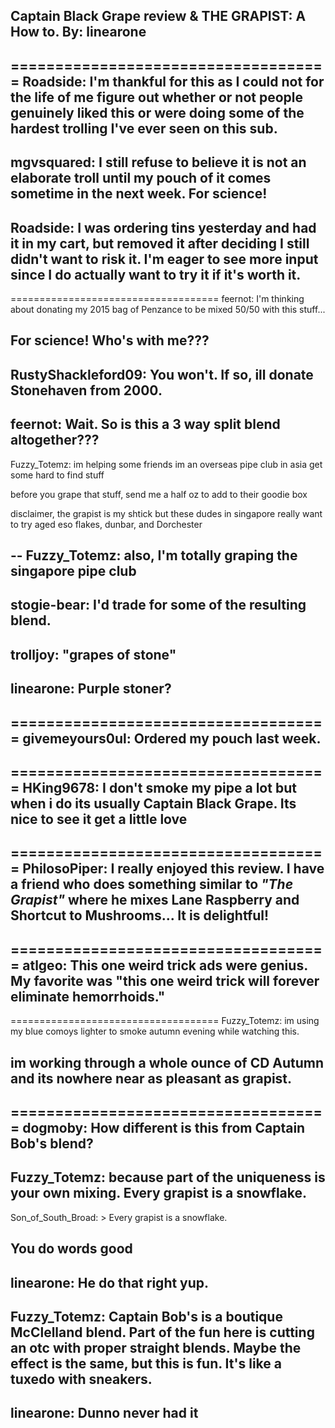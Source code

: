Captain Black Grape review & THE GRAPIST: A How to.
By: linearone
---

====================================
Roadside: I'm thankful for this as I could not for the life of me figure out whether or not people genuinely liked this or were doing some of the hardest trolling I've ever seen on this sub. 
--
mgvsquared: I still refuse to believe it is not an elaborate troll until my pouch of it comes sometime in the next week. For science!
--
Roadside: I was ordering tins yesterday and had it in my cart, but removed it after deciding I still didn't want to risk it. I'm eager to see more input since I do actually want to try it if it's worth it. 
--
====================================
feernot: I'm thinking about donating my 2015 bag of Penzance to be mixed 50/50 with this stuff...

For science! Who's with me??? 
--
RustyShackleford09: You won't. If so, ill donate Stonehaven from 2000. 
--
feernot: Wait. So is this a 3 way split blend altogether???
--
Fuzzy_Totemz: im helping some friends im an overseas pipe club in asia get some hard to find stuff

before you grape that stuff, send me a half oz to add to their goodie box

disclaimer, the grapist is my shtick but these dudes in singapore really want to try aged eso flakes, dunbar, and Dorchester

--
Fuzzy_Totemz: also, I'm totally graping the singapore pipe club
--
stogie-bear: I'd trade for some of the resulting blend. 
--
trolljoy: "grapes of stone"
--
linearone: Purple stoner?
--
====================================
givemeyours0ul: Ordered my pouch last week. 
--
====================================
HKing9678: I don't smoke my pipe a lot but when i do its usually Captain Black Grape. Its nice to see it get a little love  
--
====================================
PhilosoPiper: I really enjoyed this review. I have a friend who does something similar to *"The Grapist"* where he mixes Lane Raspberry and Shortcut to Mushrooms... It is delightful!
--
====================================
atlgeo: This one weird trick ads were genius. My favorite was "this one weird trick will forever eliminate hemorrhoids."
--
====================================
Fuzzy_Totemz: im using my blue comoys lighter to smoke autumn evening while watching this.

im working through a whole ounce of CD Autumn and its nowhere near as pleasant as grapist.
--
====================================
dogmoby: How different is this from Captain Bob's blend?
--
Fuzzy_Totemz: because part of the uniqueness is your own mixing. Every grapist is a snowflake. 
--
Son_of_South_Broad: > Every grapist is a snowflake.

You do words good
--
linearone: He do that right yup.
--
Fuzzy_Totemz: Captain Bob's is a boutique McClelland  blend. Part of the fun here is cutting an otc with proper straight blends. Maybe the effect is the same, but this is fun. It's like a tuxedo with sneakers. 
--
linearone: Dunno never had it
--
